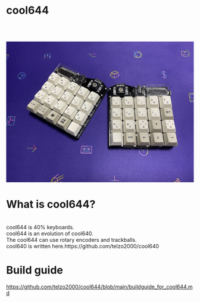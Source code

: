 # cool644
<br><br>

![](img/img00001.jpg)

# What is cool644?

<br>
cool644 is 40% keyboards.
<br>
cool644 is an evolution of cool640.
<br>
The cool644 can use rotary encoders and trackballs.
<br>
cool640 is written here.https://github.com/telzo2000/cool640


# Build guide 

https://github.com/telzo2000/cool644/blob/main/buildguide_for_cool644.md
